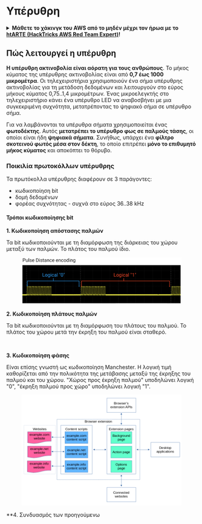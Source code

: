 # Υπέρυθρη

<details>

<summary><strong>Μάθετε το χάκινγκ του AWS από το μηδέν μέχρι τον ήρωα με το</strong> <a href="https://training.hacktricks.xyz/courses/arte"><strong>htARTE (HackTricks AWS Red Team Expert)</strong></a><strong>!</strong></summary>

Άλλοι τρόποι για να υποστηρίξετε το HackTricks:

* Εάν θέλετε να δείτε την **εταιρεία σας να διαφημίζεται στο HackTricks** ή να **κατεβάσετε το HackTricks σε μορφή PDF** ελέγξτε τα [**ΣΧΕΔΙΑ ΣΥΝΔΡΟΜΗΣ**](https://github.com/sponsors/carlospolop)!
* Αποκτήστε το [**επίσημο PEASS & HackTricks swag**](https://peass.creator-spring.com)
* Ανακαλύψτε [**The PEASS Family**](https://opensea.io/collection/the-peass-family), τη συλλογή μας από αποκλειστικά [**NFTs**](https://opensea.io/collection/the-peass-family)
* **Εγγραφείτε στη** 💬 [**ομάδα Discord**](https://discord.gg/hRep4RUj7f) ή στη [**ομάδα telegram**](https://t.me/peass) ή **ακολουθήστε** μας στο **Twitter** 🐦 [**@carlospolopm**](https://twitter.com/hacktricks_live)**.**
* **Μοιραστείτε τα χάκινγκ κόλπα σας υποβάλλοντας PRs στα** [**HackTricks**](https://github.com/carlospolop/hacktricks) και [**HackTricks Cloud**](https://github.com/carlospolop/hacktricks-cloud) αποθετήρια του github.

</details>

## Πώς λειτουργεί η υπέρυθρη <a href="#how-the-infrared-port-works" id="how-the-infrared-port-works"></a>

**Η υπέρυθρη ακτινοβολία είναι αόρατη για τους ανθρώπους**. Το μήκος κύματος της υπέρυθρης ακτινοβολίας είναι από **0,7 έως 1000 μικρομέτρα**. Οι τηλεχειριστήρια χρησιμοποιούν ένα σήμα υπέρυθρης ακτινοβολίας για τη μετάδοση δεδομένων και λειτουργούν στο εύρος μήκους κύματος 0,75..1,4 μικρομέτρων. Ένας μικροελεγκτής στο τηλεχειριστήριο κάνει ένα υπέρυθρο LED να αναβοσβήνει με μια συγκεκριμένη συχνότητα, μετατρέποντας το ψηφιακό σήμα σε υπέρυθρο σήμα.

Για να λαμβάνονται τα υπέρυθρα σήματα χρησιμοποιείται ένας **φωτοδέκτης**. Αυτός **μετατρέπει το υπέρυθρο φως σε παλμούς τάσης**, οι οποίοι είναι ήδη **ψηφιακά σήματα**. Συνήθως, υπάρχει ένα **φίλτρο σκοτεινού φωτός μέσα στον δέκτη**, το οποίο επιτρέπει **μόνο το επιθυμητό μήκος κύματος** και αποκόπτει το θόρυβο.

### Ποικιλία πρωτοκόλλων υπέρυθρης <a href="#variety-of-ir-protocols" id="variety-of-ir-protocols"></a>

Τα πρωτόκολλα υπέρυθρης διαφέρουν σε 3 παράγοντες:

* κωδικοποίηση bit
* δομή δεδομένων
* φορέας συχνότητας - συχνά στο εύρος 36..38 kHz

#### Τρόποι κωδικοποίησης bit <a href="#bit-encoding-ways" id="bit-encoding-ways"></a>

**1. Κωδικοποίηση απόστασης παλμών**

Τα bit κωδικοποιούνται με τη διαμόρφωση της διάρκειας του χώρου μεταξύ των παλμών. Το πλάτος του παλμού ίδιο.

<figure><img src="../../.gitbook/assets/image (16).png" alt=""><figcaption></figcaption></figure>

**2. Κωδικοποίηση πλάτους παλμών**

Τα bit κωδικοποιούνται με τη διαμόρφωση του πλάτους του παλμού. Το πλάτος του χώρου μετά την έκρηξη του παλμού είναι σταθερό.

<figure><img src="../../.gitbook/assets/image (29) (1).png" alt=""><figcaption></figcaption></figure>

**3. Κωδικοποίηση φάσης**

Είναι επίσης γνωστή ως κωδικοποίηση Manchester. Η λογική τιμή καθορίζεται από την πολικότητα της μετάβασης μεταξύ της έκρηξης του παλμού και του χώρου. "Χώρος προς έκρηξη παλμού" υποδηλώνει λογική "0", "έκρηξη παλμού προς χώρο" υποδηλώνει λογική "1".

<figure><img src="../../.gitbook/assets/image (25).png" alt=""><figcaption></figcaption></figure>

**4. Συνδυασμός των προηγούμενω
